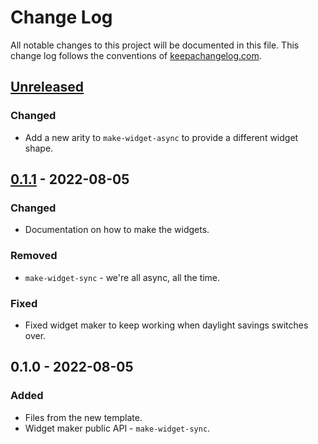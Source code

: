# Change Log
All notable changes to this project will be documented in this file. This change log follows the conventions of [keepachangelog.com](http://keepachangelog.com/).

## [Unreleased]
### Changed
- Add a new arity to `make-widget-async` to provide a different widget shape.

## [0.1.1] - 2022-08-05
### Changed
- Documentation on how to make the widgets.

### Removed
- `make-widget-sync` - we're all async, all the time.

### Fixed
- Fixed widget maker to keep working when daylight savings switches over.

## 0.1.0 - 2022-08-05
### Added
- Files from the new template.
- Widget maker public API - `make-widget-sync`.

[Unreleased]: https://sourcehost.site/your-name/connect4-clj/compare/0.1.1...HEAD
[0.1.1]: https://sourcehost.site/your-name/connect4-clj/compare/0.1.0...0.1.1
